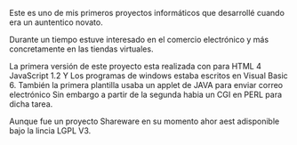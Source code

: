 Este es uno de mis primeros proyectos informáticos que desarrollé cuando 
era un auntentico novato.

Durante un tiempo estuve interesado en el comercio electrónico y más 
concretamente en las tiendas virtuales.

La primera versión de este proyecto esta realizada con para HTML 4 
JavaScript 1.2 Y Los programas de windows estaba escritos en Visual 
Basic 6. También la primera plantilla usaba un applet de JAVA para 
enviar correo electrónico Sin embargo a partir de la segunda habia un 
CGI en PERL para dicha tarea.

Aunque fue un proyecto Shareware en su momento ahor aest adisponible 
bajo la lincia LGPL V3.

